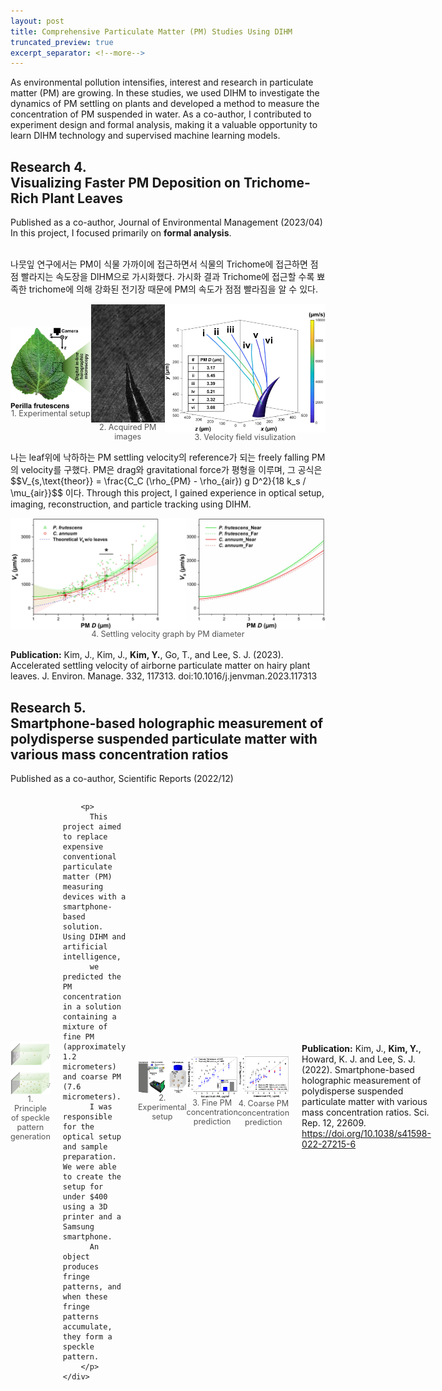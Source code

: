 ```yaml
---
layout: post
title: Comprehensive Particulate Matter (PM) Studies Using DIHM
truncated_preview: true
excerpt_separator: <!--more-->
---
```


<div class="message">
As environmental pollution intensifies, interest and research in particulate matter (PM) are growing. In these studies, we used DIHM to investigate the dynamics of PM settling on plants and developed a method to measure the concentration of PM suspended in water. As a co-author, I contributed to experiment design and formal analysis, making it a valuable opportunity to learn DIHM technology and supervised machine learning models.
</div>

<h2> Research 4. <br>Visualizing Faster PM Deposition on Trichome-Rich Plant Leaves </h2>

<p>Published as a co-author, Journal of Environmental Management (2023/04)<br>In this project, I focused primarily on <strong>formal analysis</strong>.</p>


<br>나뭇잎 연구에서는 PM이 식물 가까이에 접근하면서 식물의 Trichome에 접근하면 점점 빨라지는 속도장을 DIHM으로 가시화했다. 가시화 결과 Trichome에 접근할 수록 뾰족한 trichome에 의해 강화된 전기장 때문에 PM의 속도가 점점 빨라짐을 알 수 있다.

<div style="display: flex; justify-content: space-around; align-items: center;">
  <figure style="margin: 0; text-align: center;">
    <img src="/Research/figures/Leaf1.jpg" alt="Perilla leaf" style="width: 150px; height: auto; display: block; margin: 0 auto;">
    <figcaption style="font-size: 0.9em; color: #555;">1. Experimental setup</figcaption>
  </figure>
  <figure style="margin: 0; text-align: center;">
    <img src="/Research/figures/Leaf3.gif" alt="Acquired images" style="width: 120px; height: auto; display: block; margin: 0 auto;">
    <figcaption style="font-size: 0.9em; color: #555;">2. Acquired PM images</figcaption>
  </figure>
  <figure style="margin: 0; text-align: center;">
    <img src="/Research/figures/Leaf2.jpeg" alt="Velocity visualization" style="width: 300px; height: auto; display: block; margin: 0 auto;">
    <figcaption style="font-size: 0.9em; color: #555;">3. Velocity field visulization</figcaption>
  </figure>
</div>
<p>
나는 leaf위에 낙하하는 PM settling velocity의 reference가 되는 freely falling PM의 velocity를 구했다. PM은 drag와 gravitational force가 평형을 이루며,
그 공식은  $$V_{s,\text{theor}} = \frac{C_C (\rho_{PM} - \rho_{air}) g D^2}{18 k_s / \mu_{air}}$$ 이다. Through this project, I gained experience in optical setup, imaging, reconstruction, and particle tracking using DIHM.
</p>

<figure style="margin: 0; text-align: center;">
  <img src="/Research/figures/Leaf4.jpg" alt="Velocity distribution" style="width: auto; height: auto; display: block; margin: 0 auto;">
  <figcaption style="font-size: 0.9em; color: #555;">4. Settling velocity graph by PM diameter</figcaption>
</figure>
<br><b>Publication:</b> Kim, J., Kim, J., <b>Kim, Y.</b>, Go, T., and Lee, S. J. (2023). Accelerated settling velocity of airborne particulate matter on hairy plant leaves. J. Environ. Manage. 332, 117313. doi:10.1016/j.jenvman.2023.117313
<br>

## Research 5. <br> Smartphone-based holographic measurement of polydisperse suspended particulate matter with various mass concentration ratios

Published as a co-author, Scientific Reports (2022/12)
<br>
<div style="display: flex; justify-content: space-around; align-items: center; gap: 20px;">
    <figure style="margin: 0; text-align: center;">
      <img src="/Research/figures/smart1.jpeg" alt="Velocity distribution" style="width: 250; height: auto; display: block; margin: 0 auto;">
      <figcaption style="font-size: 0.9em; color: #555;">1. Principle of speckle pattern generation</figcaption>
    </figure>
    <div class="text">
        
        <p>
          This project aimed to replace expensive conventional particulate matter (PM) measuring devices with a smartphone-based solution. Using DIHM and artificial intelligence,
          we predicted the PM concentration in a solution containing a mixture of fine PM (approximately 1.2 micrometers) and coarse PM (7.6 micrometers).
          I was responsible for the optical setup and sample preparation. We were able to create the setup for under $400 using a 3D printer and a Samsung smartphone.
          An object produces fringe patterns, and when these fringe patterns accumulate, they form a speckle pattern.
        </p>
    </div>
</div>


<div style="display: flex; justify-content: space-around; align-items: center;">
  <figure style="margin: 0; text-align: center;">
    <img src="/Research/figures/smart2.png" alt="Experimental setup" style="width: 280px; height: auto; display: block; margin: 0 auto;">
    <figcaption style="font-size: 0.9em; color: #555;">2. Experimental setup</figcaption>
  </figure>
  <figure style="margin: 0; text-align: center;">
    <img src="/Research/figures/smart3.png" alt="Fine PM concentration prediction" style="width: 150px; height: auto; display: block; margin: 0 auto;">
    <figcaption style="font-size: 0.9em; color: #555;">3. Fine PM concentration prediction</figcaption>
  </figure>
  <figure style="margin: 0; text-align: center;">
    <img src="/Research/figures/smart4.png" alt="Coarse PM concentration prediction" style="width: 150px; height: auto; display: block; margin: 0 auto;">
    <figcaption style="font-size: 0.9em; color: #555;">4. Coarse PM concentration prediction</figcaption>
  </figure>
</div>

<br><b>Publication:</b> Kim, J., <b>Kim, Y.</b>, Howard, K. J. and Lee, S. J. (2022). Smartphone-based holographic measurement of polydisperse suspended particulate matter with various mass concentration ratios. Sci. Rep. 12, 22609. https://doi.org/10.1038/s41598-022-27215-6

